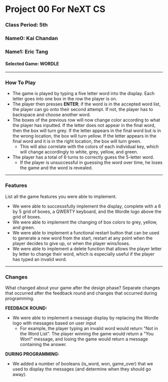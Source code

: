 # Project 00 For NeXT CS
### Class Period: 5th
### Name0: Kai Chandan
### Name1: Eric Tang
#### Selected Game: WORDLE
---

### How To Play

- The game is played by typing a five letter word into the display. Each letter goes into one box in the row the player is on.
- The player then presses **ENTER**; if the word is in the accepted word list, the player can go onto their second attempt. If not, the player has to backspace and choose another word.
- The boxes of the previous row will now change color according to what the player has inputted. If the letter does not appear in the final word, then the box will turn grey. If the letter appears in the final word but is in the wrong location, the box will turn yellow. If the letter appears in the final word and it is in the right location, the box will turn green.
  - This will also correlate with the colors of each individual key, which will change accordingly to white, grey, yellow, and green. 
- The player has a total of 6 turns to correctly guess the 5-letter word. 
  - If the player is unsuccessful in guessing the word over time, he loses the game and the word is revealed.


---

### Features
List all the game features you were able to implement.
- We were able to successsfully implement the display, complete with a 6 by 5 grid of boxes, a QWERTY keyboard, and the Wordle logo above the grid of boxes.
- We were able to implement the changing of box colors to grey, yellow, and green.
- We were able to implement a functional restart button that can be used to generate a new word from the start, restart at any point when the player decides to give up, or when the player wins/loses.
- We were able to implement a delete function that allows the player letter by letter to change their word, which is especially useful if the player has typed an invalid word.


---

### Changes
What changed about your game after the design phase? Separate changes that occurred after the feedback round and changes that occurred during programming.

**FEEDBACK ROUND:**
  - We were able to implement a message display by replacing the Wordle logo with messages based on user input
    - For example, the player typing an invalid word would return "Not in the Word List". The player winning the game would return a "You Won!" message, and losing the game would return a message containing the answer.

**DURING PROGRAMMING:**
  - We added a number of booleans (is_word, won, game_over) that we used to display the messages (and determine when they should go away).
